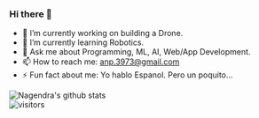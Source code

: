 ### Hi there 👋

- 🔭 I’m currently working on building a Drone. 
- 🌱 I’m currently learning Robotics. 
- 💬 Ask me about Programming, ML, AI, Web/App Development.
- 📫 How to reach me: anp.3973@gmail.com
- ⚡ Fun fact about me: Yo hablo Espanol. Pero un poquito...

![Nagendra's github stats](https://github-readme-stats.vercel.app/api?username=nagi1998&show_icons=true&hide_border=true)
<br />
![visitors](https://visitor-badge.laobi.icu/badge?page_id=nagi1998.nagi1998)



